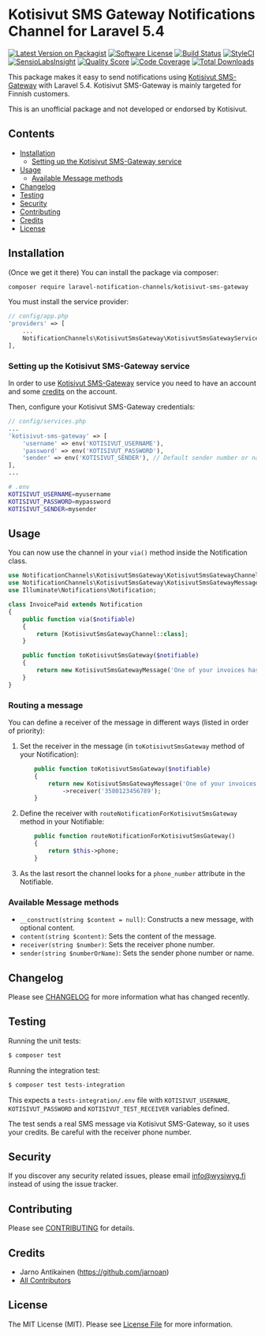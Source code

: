 # Kotisivut SMS Gateway Notifications Channel for Laravel 5.4

[![Latest Version on Packagist](https://img.shields.io/packagist/v/laravel-notification-channels/kotisivut-sms-gateway.svg?style=flat-square)](https://packagist.org/packages/laravel-notification-channels/kotisivut-sms-gateway)
[![Software License](https://img.shields.io/badge/license-MIT-brightgreen.svg?style=flat-square)](LICENSE.md)
[![Build Status](https://img.shields.io/travis/wysiwygoy/kotisivut-sms-gateway/master.svg?style=flat-square)](https://travis-ci.org/laravel-notification-channels/kotisivut-sms-gateway)
[![StyleCI](https://styleci.io/repos/113566911/shield)](https://styleci.io/repos/113566911)
[![SensioLabsInsight](https://img.shields.io/sensiolabs/i/4206e715-184c-4d9f-90ce-cbd7a93a2a2d.svg?style=flat-square)](https://insight.sensiolabs.com/projects/4206e715-184c-4d9f-90ce-cbd7a93a2a2d)
[![Quality Score](https://img.shields.io/scrutinizer/g/wysiwygoy/kotisivut-sms-gateway.svg?style=flat-square)](https://scrutinizer-ci.com/g/wysiwygoy/kotisivut-sms-gateway)
[![Code Coverage](https://img.shields.io/scrutinizer/coverage/g/wysiwygoy/kotisivut-sms-gateway/master.svg?style=flat-square)](https://scrutinizer-ci.com/g/wysiwygoy/kotisivut-sms-gateway/?branch=master)
[![Total Downloads](https://img.shields.io/packagist/dt/laravel-notification-channels/kotisivut-sms-gateway.svg?style=flat-square)](https://packagist.org/packages/laravel-notification-channels/kotisivut-sms-gateway)

This package makes it easy to send notifications using [Kotisivut SMS-Gateway](https://www.kotisivut.fi/sovelluspalvelut/sms-gateway/) 
with Laravel 5.4. Kotisivut SMS-Gateway is mainly targeted for Finnish customers.

This is an unofficial package and not developed or endorsed by Kotisivut.

## Contents

- [Installation](#installation)
	- [Setting up the Kotisivut SMS-Gateway service](#setting-up-the-kotisivut-sms-gateway-service)
- [Usage](#usage)
	- [Available Message methods](#available-message-methods)
- [Changelog](#changelog)
- [Testing](#testing)
- [Security](#security)
- [Contributing](#contributing)
- [Credits](#credits)
- [License](#license)


## Installation

(Once we get it there) You can install the package via composer:

``` bash
composer require laravel-notification-channels/kotisivut-sms-gateway
```

You must install the service provider:

```php
// config/app.php
'providers' => [
    ...
    NotificationChannels\KotisivutSmsGateway\KotisivutSmsGatewayServiceProvider::class,
],
```

### Setting up the Kotisivut SMS-Gateway service

In order to use [Kotisivut SMS-Gateway](https://www.kotisivut.fi/sovelluspalvelut/sms-gateway/) service
you need to have an account and some
[credits](https://www.kotisivut.fi/store/sovellukset/sms-krediitit/) on the account. 

Then, configure your Kotisivut SMS-Gateway credentials:

```php
// config/services.php
...
'kotisivut-sms-gateway' => [
    'username' => env('KOTISIVUT_USERNAME'),
    'password' => env('KOTISIVUT_PASSWORD'),
    'sender' => env('KOTISIVUT_SENDER'), // Default sender number or name
],
...
```

```bash
# .env
KOTISIVUT_USERNAME=myusername
KOTISIVUT_PASSWORD=mypassword
KOTISIVUT_SENDER=mysender
```

## Usage

You can now use the channel in your `via()` method inside the Notification class.

```php
use NotificationChannels\KotisivutSmsGateway\KotisivutSmsGatewayChannel;
use NotificationChannels\KotisivutSmsGateway\KotisivutSmsGatewayMessage;
use Illuminate\Notifications\Notification;

class InvoicePaid extends Notification
{
    public function via($notifiable)
    {
        return [KotisivutSmsGatewayChannel::class];
    }

    public function toKotisivutSmsGateway($notifiable)
    {
        return new KotisivutSmsGatewayMessage('One of your invoices has been paid!');
    }
}
```

### Routing a message

You can define a receiver of the message in different ways (listed in order of priority):

1. Set the receiver in the message (in `toKotisivutSmsGateway` method of your Notification):

    ```php
        public function toKotisivutSmsGateway($notifiable)
        {
            return new KotisivutSmsGatewayMessage('One of your invoices has been paid!')
                ->receiver('3580123456789');
        }
    ```

2. Define the receiver with `routeNotificationForKotisivutSmsGateway` method in your Notifiable:

    ```php
        public function routeNotificationForKotisivutSmsGateway()
        {
            return $this->phone;
        }
    ```

3. As the last resort the channel looks for a `phone_number` attribute in the Notifiable.

### Available Message methods

- `__construct(string $content = null)`: Constructs a new message, with optional content.
- `content(string $content)`: Sets the content of the message.
- `receiver(string $number)`: Sets the receiver phone number.
- `sender(string $numberOrName)`: Sets the sender phone number or name.

## Changelog

Please see [CHANGELOG](CHANGELOG.md) for more information what has changed recently.

## Testing

Running the unit tests:

``` bash
$ composer test
```

Running the integration test:

``` bash
$ composer test tests-integration
```

This expects a `tests-integration/.env` file with 
`KOTISIVUT_USERNAME`, `KOTISIVUT_PASSWORD` and `KOTISIVUT_TEST_RECEIVER` variables defined.

The test sends a real SMS message via Kotisivut SMS-Gateway, so it uses your credits.
Be careful with the receiver phone number.

## Security

If you discover any security related issues, please email info@wysiwyg.fi instead of using the issue tracker.

## Contributing

Please see [CONTRIBUTING](CONTRIBUTING.md) for details.

## Credits

- Jarno Antikainen (https://github.com/jarnoan)
- [All Contributors](../../contributors)

## License

The MIT License (MIT). Please see [License File](LICENSE.md) for more information.

